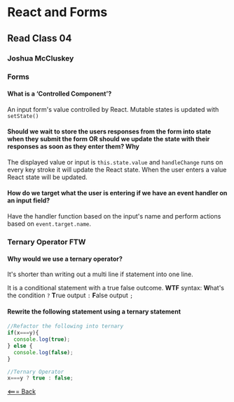 # React and Forms

## Read Class 04

### Joshua McCluskey

### Forms

#### What is a ‘Controlled Component’?

An input form's value controlled by React. Mutable states is updated with `setState()`

#### Should we wait to store the users responses from the form into state when they submit the form OR should we update the state with their responses as soon as they enter them? Why

The displayed value or input is `this.state.value` and `handleChange` runs on every key stroke it will update the React state. When the user enters a value React state will be updated.

#### How do we target what the user is entering if we have an event handler on an input field?

Have the handler function based on the input's name and perform actions based on `event.target.name`.

### Ternary Operator FTW

#### Why would we use a ternary operator?

It's shorter than writing out a multi line if statement into one line.

It is a conditional statement with a true false outcome.
__WTF__ syntax: **W**hat's the condition `?` **T**rue output `:` **F**alse output `;`

#### Rewrite the following statement using a ternary statement

```Javascript
//Refactor the following into ternary
if(x===y){
  console.log(true);
} else {
  console.log(false);
}

```

```Javascript
//Ternary Operator
x===y ? true : false;

```

[<=== Back](../README.md)
